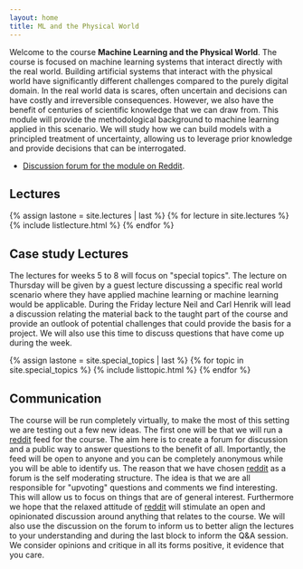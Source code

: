 ```yaml
---
layout: home
title: ML and the Physical World
---
```


Welcome to the course **Machine Learning and the Physical World**. The course is focused on machine learning systems that interact directly with the real world. Building artificial systems that interact with the physical world have significantly different challenges compared to the purely digital domain. In the real world data is scares, often uncertain and decisions can have costly and irreversible consequences. However, we also have the benefit of centuries of scientific knowledge that we can draw from. This module will provide the methodological background to machine learning applied in this scenario. We will study how we can build models with a principled treatment of uncertainty, allowing us to leverage prior knowledge and provide decisions that can be interrogated.

* [Discussion forum for the module on Reddit](https://www.reddit.com/r/L48_MLPW/).

## Lectures

{% assign lastone = site.lectures | last %}
{% for lecture in site.lectures %}
{% include listlecture.html %}
{% endfor %}

## Case study Lectures

The lectures for weeks 5 to 8 will focus on "special topics". The lecture on Thursday will be given by a guest lecture discussing a specific real world scenario where they have applied machine learning or machine learning would be applicable. During the Friday lecture Neil and Carl Henrik will lead a discussion relating the material back to the taught part of the course and provide an outlook of potential challenges that could provide the basis for a project. We will also use this time to discuss questions that have come up during the week.

{% assign lastone = site.special_topics | last %}
{% for topic in site.special_topics %}
{% include listtopic.html %}
{% endfor %}

## Communication

The course will be run completely virtually, to make the most of this setting we are testing out a few new ideas. The first one will be that we will run a [reddit](https://www.reddit.com/r/L48_MLPW) feed for the course. The aim here is to create a forum for discussion and a public way to answer questions to the benefit of all. Importantly, the feed will be open to anyone and you can be completely anonymous while you will be able to identify us. The reason that we have chosen [reddit](https://www.reddit.com/r/L48_MLPW) as a forum is the self moderating structure. The idea is that we are all responsible for "upvoting" questions and comments we find interesting. This will allow us to focus on things that are of general interest. Furthermore we hope that the relaxed attitude of [reddit](https://www.reddit.com/r/L48_MLPW) will stimulate an open and opinionated discussion around anything that relates to the course. We will also use the discussion on the forum to inform us to better align the lectures to your understanding and during the last block to inform the Q&A session. We consider opinions and critique in all its forms positive, it evidence that you care.
